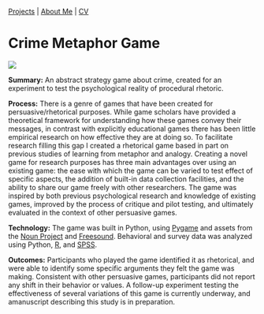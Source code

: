 [Projects](index.html) | [About Me](bio.html) | [CV](CV.html) 

# Crime Metaphor Game

<div class="img-container">

<img src="CMG.png">

<div markdown="1" >

**Summary:** An abstract strategy game about crime, created for an experiment to test the psychological reality of procedural rhetoric.

**Process:** There is a genre of games that have been created for persuasive/rhetorical purposes. 
While game scholars have provided a theoretical framework for understanding how these games convey their messages,
in contrast with explicitly educational games there has been little empirical research on how effective they are at doing so. 
To facilitate research filling this gap I created a rhetorical game based in part on previous studies of learning from metaphor and analogy.
Creating a novel game for research purposes has three main advantages over using an existing game: the ease with which the game can be
varied to test effect of specific aspects, the addition of built-in data collection facilities, and the ability to share our game 
freely with other researchers. The game was inspired by both previous psychological research and knowledge of existing games, 
improved by the process of critique and pilot testing, and ultimately evaluated in the context of other persuasive games. 

**Technology:** The game was built in Python, using [Pygame](https://www.pygame.org) and assets from the [Noun Project](https://thenounproject.com/) 
and [Freesound](https://freesound.org/). Behavioral and survey data was analyzed using Python, [R](https://www.r-project.org/), and [SPSS](https://www.ibm.com/analytics/spss-statistics-software).

**Outcomes:** Participants who played the game identified it as rhetorical, and were able to identify some specific arguments they felt the game was making. 
Consistent with other persuasive games, participants did not report any shift in their behavior or values. A follow-up experiment
testing the effectiveness of several variations of this game is currently underway, and amanuscript describing this study is in preparation. 

</div>

</div>
